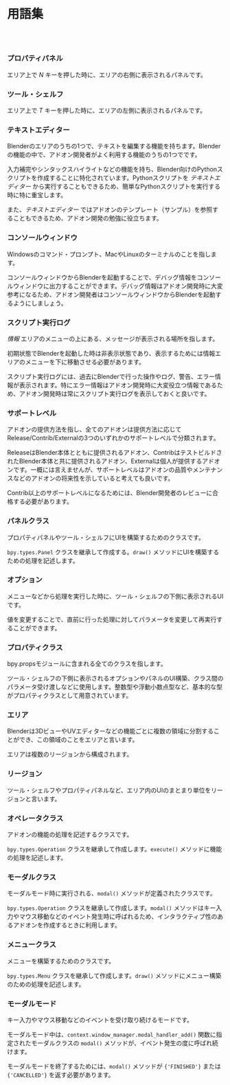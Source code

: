 <div id="sect_title_img_0_0"></div>

<div id="sect_title_text"></div>

# 用語集

<div id="preface"></div>

###### 　


### プロパティパネル

エリア上で *N* キーを押した時に、エリアの右側に表示されるパネルです。

### ツール・シェルフ

エリア上で *T* キーを押した時に、エリアの左側に表示されるパネルです。

### テキストエディター

Blenderのエリアのうちの1つで、テキストを編集する機能を持ちます。Blenderの機能の中で、アドオン開発者がよく利用する機能のうちの1つでです。

入力補完やシンタックスハイライトなどの機能を持ち、Blender向けのPythonスクリプトを作成することに特化されています。Pythonスクリプトを *テキストエディター* から実行することもできるため、簡単なPythonスクリプトを実行する時に特に重宝します。

また、*テキストエディター* ではアドオンのテンプレート（サンプル）を参照することもできるため、アドオン開発の勉強に役立ちます。

### コンソールウィンドウ

Windowsのコマンド・プロンプト、MacやLinuxのターミナルのことを指します。

コンソールウィンドウからBlenderを起動することで、デバッグ情報をコンソールウィンドウに出力することができます。デバッグ情報はアドオン開発時に大変参考になるため、アドオン開発者はコンソールウィンドウからBlenderを起動するようにしましょう。

### スクリプト実行ログ

*情報* エリアのメニューの上にある、メッセージが表示される場所を指します。

初期状態でBlenderを起動した時は非表示状態であり、表示するためには情報エリアのメニューを下に移動させる必要があります。

スクリプト実行ログには、過去にBlenderで行った操作やログ、警告、エラー情報が表示されます。特にエラー情報はアドオン開発時に大変役立つ情報であるため、アドオン開発時は常にスクリプト実行ログを表示しておくと良いです。

<div id="space_m"></div>

### サポートレベル

アドオンの提供方法を指し、全てのアドオンは提供方法に応じてRelease/Contrib/Externalの3つのいずれかのサポートレベルで分類されます。

ReleaseはBlender本体とともに提供されるアドオン、ContribはテストビルドされたBlender本体と共に提供されるアドオン、Externalは個人が提供するアドオンです。一概には言えませんが、サポートレベルはアドオンの品質やメンテナンスなどのアドオンの将来性を示していると考えても良いです。

Contrib以上のサポートレベルになるためには、Blender開発者のレビューに合格する必要があります。

### パネルクラス

プロパティパネルやツール・シェルフにUIを構築するためのクラスです。

```bpy.types.Panel``` クラスを継承して作成する。```draw()``` メソッドにUIを構築するための処理を記述します。

### オプション

メニューなどから処理を実行した時に、ツール・シェルフの下側に表示されるUIです。

値を変更することで、直前に行った処理に対してパラメータを変更して再実行することができます。

### プロパティクラス

bpy.propsモジュールに含まれる全てのクラスを指します。

ツール・シェルフの下側に表示されるオプションやパネルのUI構築、クラス間のパラメータ受け渡しなどに使用します。整数型や浮動小数点型など、基本的な型がプロパティクラスとして用意されています。

### エリア

Blenderは3DビューやUVエディターなどの機能ごとに複数の領域に分割することができ、この領域のことをエリアと言います。

エリアは複数のリージョンから構成されます。

### リージョン

ツール・シェルフやプロパティパネルなど、エリア内のUIのまとまり単位をリージョンと言います。

### オペレータクラス

アドオンの機能の処理を記述するクラスです。

```bpy.types.Operation``` クラスを継承して作成します。```execute()``` メソッドに機能の処理を記述します。


### モーダルクラス

モーダルモード時に実行される、```modal()``` メソッドが定義されたクラスです。

```bpy.types.Operation``` クラスを継承して作成します。```modal()``` メソッドはキー入力やマウス移動などのイベント発生時に呼ばれるため、インタラクティブ性のあるアドオンを作成するときに利用します。


### メニュークラス

メニューを構築するためのクラスです。

```bpy.types.Menu``` クラスを継承して作成します。```draw()``` メソッドにメニュー構築のための処理を記述します。

### モーダルモード

キー入力やマウス移動などのイベントを受け取り続けるモードです。

モーダルモード中は、```context.window_manager.modal_handler_add()``` 関数に指定されたモーダルクラスの ```modal()``` メソッドが、イベント発生の度に呼ばれ続けます。

モーダルモードを終了するためには、```modal()``` メソッドが ```{'FINISHED'}``` または ```{'CANCELLED'}``` を返す必要があります。

<div id="space_page"></div>
